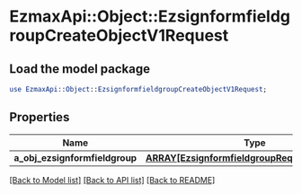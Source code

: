 # EzmaxApi::Object::EzsignformfieldgroupCreateObjectV1Request

## Load the model package
```perl
use EzmaxApi::Object::EzsignformfieldgroupCreateObjectV1Request;
```

## Properties
Name | Type | Description | Notes
------------ | ------------- | ------------- | -------------
**a_obj_ezsignformfieldgroup** | [**ARRAY[EzsignformfieldgroupRequestCompound]**](EzsignformfieldgroupRequestCompound.md) |  | 

[[Back to Model list]](../README.md#documentation-for-models) [[Back to API list]](../README.md#documentation-for-api-endpoints) [[Back to README]](../README.md)


